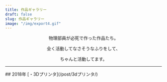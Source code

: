 ```yaml
---
title: 作品ギャラリー
draft: false
slug: 作品ギャラリー
image: "/img/export4.gif"
---
```

<div style="text-align: center;">
物理部員が必死で作った作品たち。

全く活動してなさそうなふりをして、

ちゃんと活動してます。
</div>
<hr/>
## 2018年
[・3Dプリンタ](/post/3dプリンタ/)
